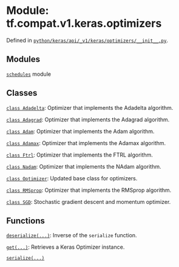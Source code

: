 <div itemscope itemtype="http://developers.google.com/ReferenceObject">
<meta itemprop="name" content="tf.compat.v1.keras.optimizers" />
<meta itemprop="path" content="Stable" />
</div>

# Module: tf.compat.v1.keras.optimizers





Defined in [`python/keras/api/_v1/keras/optimizers/__init__.py`](/code/stable/tensorflow/python/keras/api/_v1/keras/optimizers/__init__.py).

<!-- Placeholder for "Used in" -->


## Modules

[`schedules`](../../../../tf/compat/v1/keras/optimizers/schedules.md) module

## Classes

[`class Adadelta`](../../../../tf/keras/optimizers/Adadelta.md): Optimizer that implements the Adadelta algorithm.

[`class Adagrad`](../../../../tf/keras/optimizers/Adagrad.md): Optimizer that implements the Adagrad algorithm.

[`class Adam`](../../../../tf/keras/optimizers/Adam.md): Optimizer that implements the Adam algorithm.

[`class Adamax`](../../../../tf/keras/optimizers/Adamax.md): Optimizer that implements the Adamax algorithm.

[`class Ftrl`](../../../../tf/keras/optimizers/Ftrl.md): Optimizer that implements the FTRL algorithm.

[`class Nadam`](../../../../tf/keras/optimizers/Nadam.md): Optimizer that implements the NAdam algorithm.

[`class Optimizer`](../../../../tf/keras/optimizers/Optimizer.md): Updated base class for optimizers.

[`class RMSprop`](../../../../tf/keras/optimizers/RMSprop.md): Optimizer that implements the RMSprop algorithm.

[`class SGD`](../../../../tf/keras/optimizers/SGD.md): Stochastic gradient descent and momentum optimizer.

## Functions

[`deserialize(...)`](../../../../tf/keras/optimizers/deserialize.md): Inverse of the `serialize` function.

[`get(...)`](../../../../tf/keras/optimizers/get.md): Retrieves a Keras Optimizer instance.

[`serialize(...)`](../../../../tf/keras/optimizers/serialize.md)

